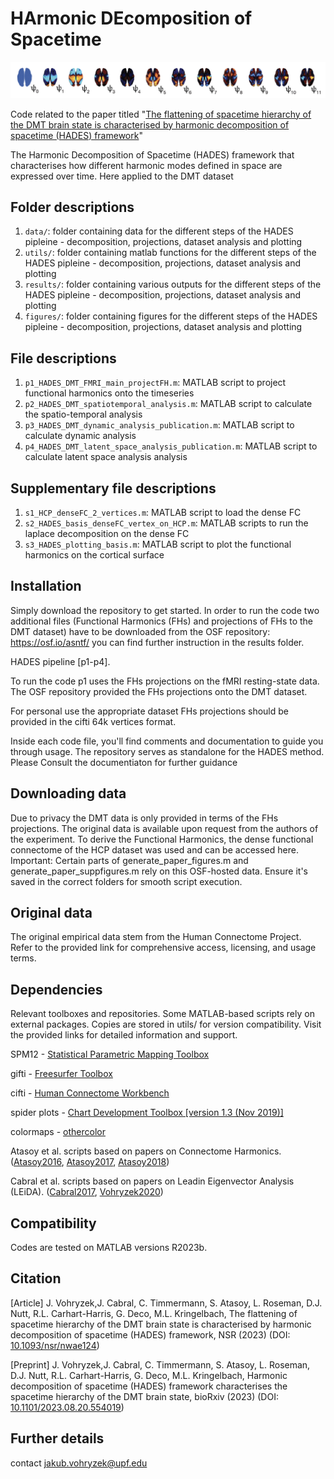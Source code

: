 # HArmonic DEcomposition of Spacetime

![cover](HADES_front_github.png)

Code related to the paper titled "[The flattening of spacetime hierarchy of the DMT brain state is characterised by harmonic decomposition of spacetime (HADES) framework](https://academic.oup.com/nsr/advance-article/doi/10.1093/nsr/nwae124/7640873)"

The Harmonic Decomposition of Spacetime (HADES) framework that characterises how different harmonic modes defined in space are expressed over time. Here applied to the DMT dataset

## Folder descriptions

1. `data/`: folder containing data for the different steps of the HADES pipleine - decomposition, projections, dataset analysis and plotting
2. `utils/`: folder containing matlab functions for the different steps of the HADES pipleine - decomposition, projections, dataset analysis and plotting
3. `results/`: folder containing various outputs for the different steps of the HADES pipleine - decomposition, projections, dataset analysis and plotting
4. `figures/`: folder containing figures for the different steps of the HADES pipleine - decomposition, projections, dataset analysis and plotting

## File descriptions


1. `p1_HADES_DMT_FMRI_main_projectFH.m`: MATLAB script to project functional harmonics onto the timeseries
2. `p2_HADES_DMT_spatiotemporal_analysis.m`: MATLAB script to calculate the spatio-temporal analysis
3. `p3_HADES_DMT_dynamic_analysis_publication.m`: MATLAB script to calculate dynamic analysis
4. `p4_HADES_DMT_latent_space_analysis_publication.m`: MATLAB script to calculate latent space analysis analysis

## Supplementary file descriptions
1. `s1_HCP_denseFC_2_vertices.m`: MATLAB script to load the dense FC
2. `s2_HADES_basis_denseFC_vertex_on_HCP.m`: MATLAB scripts to run the laplace decomposition on the dense FC
3. `s3_HADES_plotting_basis.m`: MATLAB script to plot the functional harmonics on the cortical surface

## Installation
Simply download the repository to get started.
In order to run the code two additional files (Functional Harmonics (FHs) and projections of FHs to the DMT dataset) have to be downloaded from the OSF repository: https://osf.io/asntf/ you can find further instruction in the results folder.

HADES pipeline [p1-p4].

To run the code p1 uses the FHs projections on the fMRI resting-state data. The OSF repository provided the FHs projections onto the DMT dataset.

For personal use the appropriate dataset FHs projections should be provided in the cifti 64k vertices format.

Inside each code file, you'll find comments and documentation to guide you through usage.
The repository serves as standalone for the HADES method. Please Consult the documentiaton for further guidance

## Downloading data
Due to privacy the DMT data is only provided in terms of the FHs projections. The original data is available upon request from the authors of the experiment.
To derive the Functional Harmonics, the dense functional connectome of the HCP dataset was used and can be accessed here.
Important: Certain parts of generate_paper_figures.m and generate_paper_suppfigures.m rely on this OSF-hosted data. Ensure it's saved in the correct folders for smooth script execution.

## Original data
The original empirical data stem from the Human Connectome Project. Refer to the provided link for comprehensive access, licensing, and usage terms.
## Dependencies
Relevant toolboxes and repositories. Some MATLAB-based scripts rely on external packages. Copies are stored in utils/ for version compatibility. Visit the provided links for detailed information and support.

SPM12        - [Statistical Parametric Mapping Toolbox](https://www.fil.ion.ucl.ac.uk/spm/software/spm12/)

gifti        - [Freesurfer Toolbox](https://surfer.nmr.mgh.harvard.edu/fswiki/GIfTI)

cifti        - [Human Connectome Workbench](https://www.humanconnectome.org/software/workbench-command/-cifti-help)

spider plots - [Chart Development Toolbox [version 1.3 (Nov 2019)]](https://uk.mathworks.com/matlabcentral/fileexchange/65857-chart-development-toolbox#version_history_tab)

colormaps    - [othercolor](https://uk.mathworks.com/matlabcentral/fileexchange/30564-othercolor)


Atasoy et al. scripts based on papers on Connectome Harmonics. ([Atasoy2016](https://www.nature.com/articles/ncomms10340), [Atasoy2017](https://doi.org/10.1038/s41598-017-17546-0), [Atasoy2018](https://doi.org/10.1016/bs.pbr.2018.08.009))

Cabral et al. scripts based on papers on Leadin Eigenvector Analysis (LEiDA). ([Cabral2017](https://www.nature.com/articles/s41598-017-05425-7), [Vohryzek2020](https://www.frontiersin.org/articles/10.3389/fnsys.2020.00020/full))

## Compatibility
Codes are tested on MATLAB versions R2023b.

## Citation
[Article] J. Vohryzek,J. Cabral, C. Timmermann, S. Atasoy, L. Roseman, D.J. Nutt, R.L. Carhart-Harris, G. Deco, M.L. Kringelbach, The flattening of spacetime hierarchy of the DMT brain state is characterised by harmonic decomposition of spacetime (HADES) framework, NSR (2023) (DOI: [10.1093/nsr/nwae124](https://academic.oup.com/nsr/advance-article/doi/10.1093/nsr/nwae124/7640873))

[Preprint] J. Vohryzek,J. Cabral, C. Timmermann, S. Atasoy, L. Roseman, D.J. Nutt, R.L. Carhart-Harris, G. Deco, M.L. Kringelbach, Harmonic decomposition of spacetime (HADES) framework characterises the spacetime hierarchy of the DMT brain state, bioRxiv (2023) (DOI: [10.1101/2023.08.20.554019](https://www.biorxiv.org/content/10.1101/2023.08.20.554019v1.abstract))

## Further details
contact jakub.vohryzek@upf.edu
